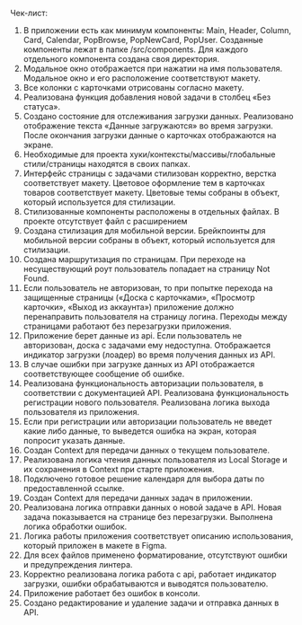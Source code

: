 Чек-лист:

1.	В приложении есть как минимум компоненты: Main, Header, Column, Card, Calendar, PopBrowse, PopNewCard, PopUser. Созданные компоненты лежат в папке /src/components. Для каждого отдельного компонента создана своя директория.
2.	Модальное окно отображается при нажатии на имя пользователя. Модальное окно и его расположение соответствуют макету.
3.	Все колонки с карточками отрисованы согласно макету.
4.	Реализована функция добавления новой задачи в столбец «Без статуса».
5.	Создано состояние для отслеживания загрузки данных. Реализовано отображение текста «Данные загружаются» во время загрузки. После окончания загрузки данные о карточках отображаются на экране.
6.	Необходимые для проекта хуки/контексты/массивы/глобальные стили/страницы находятся в своих папках.
7.	Интерфейс страницы с задачами стилизован корректно, верстка соответствует макету. Цветовое оформление тем в карточках товаров соответствует макету. Цветовые темы собраны в объект, который используется для стилизации.
8.	Стилизованные компоненты расположены в отдельных файлах. В проекте отсутствует файл с расширением
9.	Создана стилизация для мобильной версии. Брейкпоинты для мобильной версии собраны в объект, который используется для стилизации.
10.	Создана маршрутизация по страницам. При переходе на несуществующий роут пользователь попадает на страницу Not Found.
11.	Если пользователь не авторизован, то при попытке перехода на защищенные страницы («Доска с карточками», «Просмотр карточки», «Выход из аккаунта») приложение должно перенаправить пользователя на страницу логина. Переходы между страницами работают без перезагрузки приложения.
12.	Приложение берет данные из api. Если пользователь не авторизован, доска с задачами ему недоступна. Отображается индикатор загрузки (лоадер) во время получения данных из API.
13.	В случае ошибки при загрузке данных из API отображается соответствующее сообщение об ошибке.
14.	Реализована функциональность авторизации пользователя, в соответствии с документацией API. Реализована функциональность регистрации нового пользователя. Реализована логика выхода пользователя из приложения.
15.	Если при регистрации или авторизации пользователь не введет какие либо данные, то выведется ошибка на экран, которая попросит указать данные.
16.	Создан Context для передачи данных о текущем пользователе.
17.	Реализована логика чтения данных пользователя из Local Storage и их сохранения в Context при старте приложения.
18.	Подключено готовое решение календаря для выбора даты по предоставленной ссылке. 
19.	Создан Context для передачи данных задач в приложении.
20.	Реализована логика отправки данных о новой задаче в API. Новая задача показывается на странице без перезагрузки. Выполнена логика обработки ошибок.
21.	Логика работы приложения соответствует описанию использования, который приложен в макете в Figma.
22.	Для всех файлов применено форматирование, отсутствуют ошибки и предупреждения линтера.
23.	Корректно реализована логика работа с api, работает индикатор загрузки, ошибки обрабатываются и выводятся пользователю.
24.	Приложение работает без ошибок в консоли.
25.	Создано редактирование и удаление задачи и отправка данных в API.
